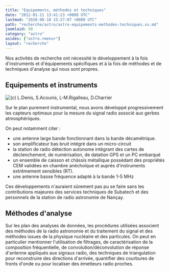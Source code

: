```yaml
---
title: "Equipements, méthodes et techniques"
date: "2012-01-11 13:41:23 +0000 UTC"
lastmod: "2020-08-18 15:27:07 +0000 UTC"
path: "recherche/astro/astro-equipements-methodes-techniques.xx.md"
joomlaid: 50
category: "astro"
asides: ["astro.+menu+"]
layout: "recherche"
---
```

Nos activités de recherche ont nécessité le développement à la fois d'instruments et d'équipements spécifiques et à la fois de méthodes et de techniques d'analyse qui nous sont propres.

Equipements et instruments
--------------------------

![(c) L.Denis, S.Acounis, L-M.Rigalleau, D.Charrier](images/Instrument.png "(c) L.Denis, S.Acounis, L-M.Rigalleau, D.Charrier")

Sur le plan purement instrumental, nous avons développé progressivement les capteurs optimaux pour la mesure du signal radio associé aux gerbes atmosphériques.

On peut notamment citer :

*   une antenne large bande fonctionnant dans la bande décamétrique.
*   son amplificateur bas bruit intégré dans un micro-circuit
*   la station de radio détection autonome intégrant des cartes de déclenchement, de numérisation, de datation GPS et un PC embarqué
*   un ensemble de caisson et châssis métallique possédant des propriétés CEM validées en chambre anéchoïque et auprès d'instruments extrêmement sensibles (RT).
*   une antenne basse fréquence adapté à la bande 1-5 MHz

Ces développements n'auraient sûrement pas pu se faire sans les contributions majeures des services techniques de Subatech et des personnels de la station de radio astronomie de Nançay.

Méthodes d'analyse
------------------

Sur les plan des analyses de données, les procédures utilisées associent des méthodes de la radio astronomie et du traitement du signal et des méthodes issues de la physique nucléaire et des particules. On peut en particulier mentionner l'utilisation de filtrages, de caractérisation de la composition fréquentielle, de convolution/déconvolution de réponse d'antenne appliqués aux signaux radio, des techniques de triangulation pour reconstruire des directions d'arrivée, quantifier des courbures de fronts d'onde ou pour localiser des émetteurs radio proches.
